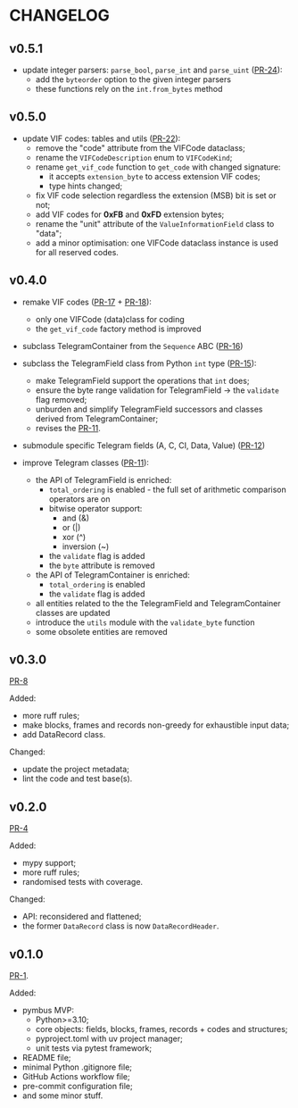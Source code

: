 # CHANGELOG

## v0.5.1

- update integer parsers: `parse_bool`, `parse_int` and `parse_uint` ([PR-24](https://github.com/stankudrow/pymbus/pull/24)):
  - add the `byteorder` option to the given integer parsers
  - these functions rely on the `int.from_bytes` method

## v0.5.0

- update VIF codes: tables and utils ([PR-22](https://github.com/stankudrow/pymbus/pull/22)):
  - remove the "code" attribute from the VIFCode dataclass;
  - rename the `VIFCodeDescription` enum to `VIFCodeKind`;
  - rename `get_vif_code` function to `get_code` with changed signature:
    - it accepts `extension_byte` to access extension VIF codes;
    - type hints changed;
  - fix VIF code selection regardless the extension (MSB) bit is set or not;
  - add VIF codes for **0xFB** and **0xFD** extension bytes;
  - rename the "unit" attribute of the `ValueInformationField` class to "data";
  - add a minor optimisation: one VIFCode dataclass instance is used for all reserved codes.

## v0.4.0

- remake VIF codes ([PR-17](https://github.com/stankudrow/pymbus/pull/17) + [PR-18](https://github.com/stankudrow/pymbus/pull/18)):
  - only one VIFCode (data)class for coding
  - the `get_vif_code` factory method is improved

- subclass TelegramContainer from the `Sequence` ABC ([PR-16](https://github.com/stankudrow/pymbus/pull/16))

- subclass the TelegramField class from Python `int` type ([PR-15](https://github.com/stankudrow/pymbus/pull/15)):
  - make TelegramField support the operations that `int` does;
  - ensure the byte range validation for TelegramField -> the `validate` flag removed;
  - unburden and simplify TelegramField successors and classes derived from TelegramContainer;
  - revises the [PR-11](https://github.com/stankudrow/pymbus/pull/11).

- submodule specific Telegram fields (A, C, CI, Data, Value) ([PR-12](https://github.com/stankudrow/pymbus/pull/12))

- improve Telegram classes ([PR-11](https://github.com/stankudrow/pymbus/pull/11)):
  - the API of TelegramField is enriched:
    - `total_ordering` is enabled - the full set of arithmetic comparison operators are on
    - bitwise operator support:
      - and (&)
      - or (|)
      - xor (^)
      - inversion (~)
    - the `validate` flag is added
    - the `byte` attribute is removed
  - the API of TelegramContainer is enriched:
    - `total_ordering` is enabled
    - the `validate` flag is added
  - all entities related to the the TelegramField and TelegramContainer classes are updated
  - introduce the `utils` module with the `validate_byte` function
  - some obsolete entities are removed

## v0.3.0

[PR-8](https://github.com/stankudrow/pymbus/pull/8)

Added:

- more ruff rules;
- make blocks, frames and records non-greedy for exhaustible input data;
- add DataRecord class.

Changed:

- update the project metadata;
- lint the code and test base(s).

## v0.2.0

[PR-4](https://github.com/stankudrow/pymbus/pull/4)

Added:

- mypy support;
- more ruff rules;
- randomised tests with coverage.

Changed:

- API: reconsidered and flattened;
- the former `DataRecord` class is now `DataRecordHeader`.

## v0.1.0

[PR-1](https://github.com/stankudrow/pymbus/pull/1).

Added:

- pymbus MVP:
  - Python>=3.10;
  - core objects: fields, blocks, frames, records + codes and structures;
  - pyproject.toml with uv project manager;
  - unit tests via pytest framework;
- README file;
- minimal Python .gitignore file;
- GitHub Actions workflow file;
- pre-commit configuration file;
- and some minor stuff.
